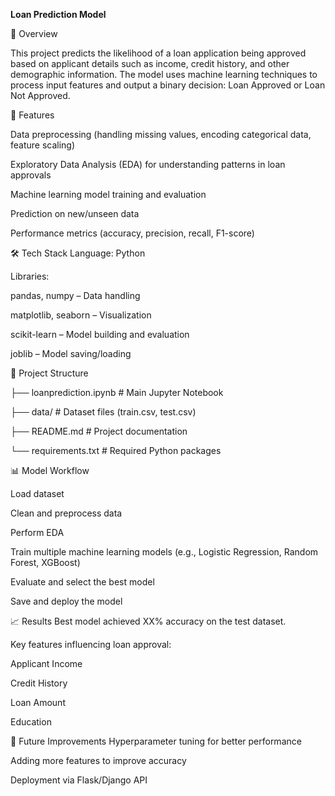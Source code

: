 **Loan Prediction Model**


📌 Overview


This project predicts the likelihood of a loan application being approved based on applicant details such as income, credit history, and other demographic information.
The model uses machine learning techniques to process input features and output a binary decision: Loan Approved or Loan Not Approved.

🚀 Features

Data preprocessing (handling missing values, encoding categorical data, feature scaling)

Exploratory Data Analysis (EDA) for understanding patterns in loan approvals

Machine learning model training and evaluation

Prediction on new/unseen data

Performance metrics (accuracy, precision, recall, F1-score)

🛠️ Tech Stack
Language: Python

Libraries:

pandas, numpy – Data handling

matplotlib, seaborn – Visualization

scikit-learn – Model building and evaluation

joblib – Model saving/loading

📂 Project Structure


├── loanprediction.ipynb    # Main Jupyter Notebook

├── data/                   # Dataset files (train.csv, test.csv)

├── README.md               # Project documentation

└── requirements.txt        # Required Python packages


📊 Model Workflow


Load dataset

Clean and preprocess data

Perform EDA

Train multiple machine learning models (e.g., Logistic Regression, Random Forest, XGBoost)

Evaluate and select the best model

Save and deploy the model

📈 Results
Best model achieved XX% accuracy on the test dataset.

Key features influencing loan approval:

Applicant Income

Credit History

Loan Amount

Education

🔮 Future Improvements
Hyperparameter tuning for better performance

Adding more features to improve accuracy

Deployment via Flask/Django API

